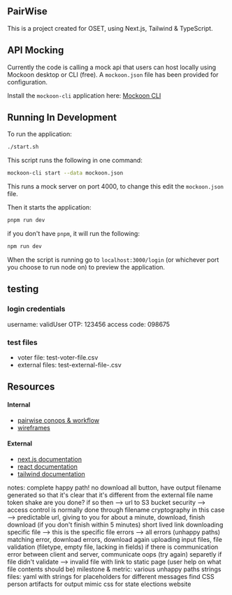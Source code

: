 ## PairWise

This is a project created for OSET, using Next.js, Tailwind & TypeScript.

## API Mocking

Currently the code is calling a mock api that users can host locally using Mockoon desktop or CLI (free). A `mockoon.json` file has been provided for configuration.

Install the `mockoon-cli` application here: [Mockoon CLI](https://mockoon.com/cli/)

## Running In Development

To run the application:

```bash
./start.sh
```

This script runs the following in one command:

```bash
mockoon-cli start --data mockoon.json
```

This runs a mock server on port 4000, to change this edit the `mockoon.json` file.

Then it starts the application:

```bash
pnpm run dev
```

if you don't have `pnpm`, it will run the following:

```bash
npm run dev
```

When the script is running go to `localhost:3000/login` (or whichever port you choose to run node on) to preview the application.

## testing

### login credentials

username: validUser
OTP: 123456
access code: 098675

### test files

- voter file: test-voter-file.csv
- external files: test-external-file-<n>.csv

## Resources

#### Internal

- [pairwise conops & workflow](https://docs.google.com/document/d/1JIL2kQANz_pyP2Z-YCqlTyn5595EyPsQnsGMst7a39o/edit?usp=sharing)
- [wireframes](https://www.figma.com/design/25k6fBGSBYl8rezSaTsyB9/PairWise-Wireframes?node-id=1015170-1451&t=wcGBJeYdb9x7uQe5-1)

#### External

- [next.js documentation](https://nextjs.org/docs)
- [react documentation](https://react.dev/reference/react)
- [tailwind documentation](https://tailwindcss.com/docs)


notes:
complete happy path! no download all button, have output filename generated so that it's clear that it's different from the external file name
token shake are you done? if so then --> url to S3 bucket
security --> access control is normally done through filename cryptography
in this case --> predictable url, giving to you for about a minute, download, finish download (if you don't finish within 5 minutes) short lived link
downloading specific file --> this is the specific file
errors --> all errors (unhappy paths)
matching error, download errors, download again
uploading input files, file validation (filetype, empty file, lacking in fields) if there is communication error between client and server, communicate oops (try again)
separetly if file didn't validate --> invalid file with link to static page (user help on what file contents should be)
milestone & metric: various unhappy paths
strings files: yaml with strings for placeholders for different messages
find CSS person
artifacts for output
mimic css for state elections website
